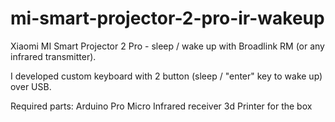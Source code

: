 # mi-smart-projector-2-pro-ir-wakeup

Xiaomi MI Smart Projector 2 Pro - sleep / wake up with Broadlink RM 
(or any infrared transmitter). 

I developed custom keyboard with 2 button (sleep / "enter" key to wake up) over USB. 

Required parts:
  Arduino Pro Micro
  Infrared receiver
  3d Printer for the box

